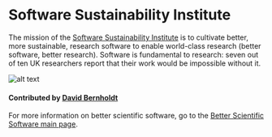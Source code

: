 # Software Sustainability Institute

The mission of the [Software Sustainability Institute](https://www.software.ac.uk/) is to cultivate better, more sustainable, research software to enable world-class research (better software, better research). Software is fundamental to research: seven out of ten UK researchers report that their work would be impossible without it.

![alt text](https://www.software.ac.uk/themes/ssi/ssi_logo_with_name-small2.png "SSI Logo")

#### Contributed by [David Bernholdt](http://github.com/bernhold)

For more information on better scientific software, go to the [Better Scientific Software main page](http://betterscientificsoftware.info).

<!---
Publish: yes
Categories: Crosscutting Resources
Topics: Projects and organizations
Tags: Organizations
Level: 2
Prerequisites: WhatAreProjectsAndOrganizationsAddressingBetterScientificSw.md
Aggregate: none
--->
